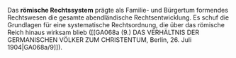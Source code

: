 
Das **römische Rechtssystem** prägte als Familie- und Bürgertum formendes Rechtswesen die gesamte abendländische Rechtsentwicklung. Es schuf die Grundlagen für eine systematische Rechtsordnung, die über das römische Reich hinaus wirksam blieb ([[GA068a (9.) DAS VERHÄLTNIS DER GERMANISCHEN VÖLKER ZUM CHRISTENTUM, Berlin, 26. Juli 1904|GA068a/9]]).
